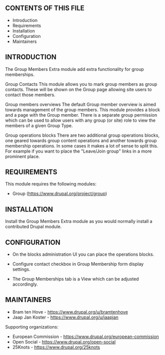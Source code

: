 CONTENTS OF THIS FILE
---------------------

* Introduction
* Requirements
* Installation
* Configuration
* Maintainers


INTRODUCTION
------------

The Group Members Extra module add extra functionality for group memberships.

Group Contacts
This module allows you to mark group members as group contacts. These will be
shown on the Group page allowing site users to contact those members.

Group members overviews
The default Group member overview is aimed towards management of the group
members. This module provides a block and a page with the Group member.
There is a separate group permission which can be used to allow users with
any group (or site) role to view the members of a given Group Type.

Group operations blocks
There are two additional group operations blocks, one geared towards group
content operations and another towards group membership operations. In some
cases it makes a lot of sense to split this. For example if you want to
place the "Leave/Join group" links in a more prominent place.

REQUIREMENTS
------------

This module requires the following modules:

* Group (https://www.drupal.org/project/group)

INSTALLATION
------------

Install the Group Members Extra module as you would normally install a
contributed Drupal module.


CONFIGURATION
-------------

* On the blocks administration UI you can place the operations blocks.

* Configure contact checkbox in Group Membership form display settings.

* The Group Memberships tab is a View which can be adjusted accordingly.


MAINTAINERS
-----------

* Bram ten Hove - https://www.drupal.org/u/bramtenhove
* Jaap Jan Koster - https://www.drupal.org/u/jaapjan

Supporting organizations:

* European Commission - https://www.drupal.org/european-commission
* Open Social - https://www.drupal.org/open-social
* 25Knots - https://www.drupal.org/25knots
